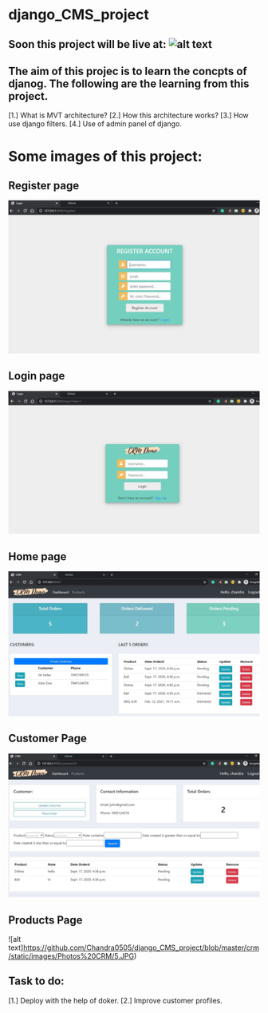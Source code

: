 # django_CMS_project

## Soon this project will be live at: ![alt text](https://chandra-crm.herokuapp.com/)

## The aim of this projec is to learn the concpts of djanog. The following are the learning from this project.

[1.] What is MVT architecture?
[2.] How this architecture works?
[3.] How use django filters.
[4.] Use of admin panel of django.

# Some images of this project:

## Register page

![alt text](https://github.com/Chandra0505/django_CMS_project/blob/master/crm/static/images/Photos%20CRM/2.JPG)

## Login page

![alt text](https://github.com/Chandra0505/django_CMS_project/blob/master/crm/static/images/Photos%20CRM/1.JPG)

## Home page

![alt text](https://github.com/Chandra0505/django_CMS_project/blob/master/crm/static/images/Photos%20CRM/3.JPG)

## Customer Page

![alt text](https://github.com/Chandra0505/django_CMS_project/blob/master/crm/static/images/Photos%20CRM/4.JPG)

## Products Page

![alt text]https://github.com/Chandra0505/django_CMS_project/blob/master/crm/static/images/Photos%20CRM/5.JPG)

## Task to do:

[1.] Deploy with the help of doker.
[2.] Improve customer profiles.
